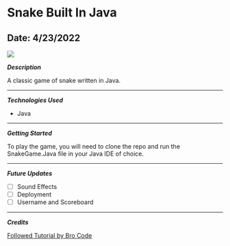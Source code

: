 # Snake Built In Java

## Date: 4/23/2022

![](https://external-content.duckduckgo.com/iu/?u=https%3A%2F%2Fllerrah.com%2Fuploadicon%2Fcards%2Fsnake-game.gif&f=1&nofb=1)

**_Description_**

A classic game of snake written in Java.

---

**_Technologies Used_**

- Java

---

**_Getting Started_**

To play the game, you will need to clone the repo and run the SnakeGame.Java file in your Java IDE of choice.

---

**_Future Updates_**

- [ ] Sound Effects
- [ ] Deployment
- [ ] Username and Scoreboard

---

**_Credits_**

[Followed Tutorial by Bro Code](https://www.youtube.com/watch?v=bI6e6qjJ8JQ)

